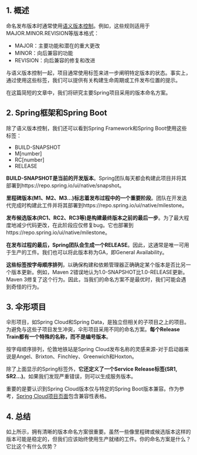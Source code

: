 ## 1. 概述

命名发布版本时通常使用[语义版本控制](https://www.baeldung.com/cs/semantic-versioning)。例如，这些规则适用于MAJOR.MINOR.REVISION等版本格式：

-   MAJOR：主要功能和潜在的重大更改
-   MINOR：向后兼容的功能
-   REVISION：向后兼容的修复和改进

与语义版本控制一起，项目通常使用标签来进一步阐明特定版本的状态。事实上，通过使用这些标签，我们可以提供有关构建生命周期或工件发布位置的提示。

在这篇简短的文章中，我们将研究主要Spring项目采用的版本命名方案。

## 2. Spring框架和Spring Boot

除了语义版本控制，我们还可以看到Spring Framework和Spring Boot使用这些标签：

-   BUILD-SNAPSHOT
-   M[number\]
-   RC[number\]
-   RELEASE

**BUILD-SNAPSHOT是当前的开发版本**。Spring团队每天都会构建此项目并将其部署到https://repo.spring.io/ui/native/snapshot。

**里程碑版本(M1、M2、M3...)标志着发布过程中的一个重要阶段**。团队在开发迭代完成时构建此工件并将其部署到https://repo.spring.io/ui/native/milestone。

**发布候选版本(RC1、RC2、RC3等)是构建最终版本之前的最后一步**。为了最大程度地减少代码更改，在此阶段应仅修复bug。它也部署到https://repo.spring.io/ui/native/milestone。

**在发布过程的最后，Spring团队会生成一个RELEASE**。因此，这通常是唯一可用于生产的工件。我们也可以将此版本称为GA，即General Availability。

**这些标签按字母顺序排列**，以确保构建和依赖管理器正确确定某个版本是否比另一个版本更新。例如，Maven 2错误地认为1.0-SNAPSHOT比1.0-RELEASE更新。Maven 3修复了这个行为。因此，当我们的命名方案不是最优时，我们可能会遇到奇怪的行为。

## 3. 伞形项目

伞形项目，如Spring Cloud和Spring Data，是独立但相关的子项目之上的项目。为避免与这些子项目发生冲突，伞形项目采用不同的命名方案。**每个Release Train都有一个特殊的名称，而不是编号版本**。

按字母顺序排列，伦敦地铁站是Spring Cloud发布名称的灵感来源-对于启动器来说是Angel、Brixton、Finchley、Greenwich和Hoxton。

除了上面显示的Spring标签外，**它还定义了一个Service Release标签(SR1, SR2...)**。如果我们发现严重错误，则可以生成服务版本。

重要的是要认识到Spring Cloud版本仅与特定的Spring Boot版本兼容。作为参考，[Spring Cloud项目页面](https://spring.io/projects/spring-cloud)包含兼容性表格。

## 4. 总结

如上所示，拥有清晰的版本命名方案很重要。虽然一些像里程碑或候选版本这样的版本可能是稳定的，但我们应该始终使用生产就绪的工件。你的命名方案是什么？它比这个有什么优势？